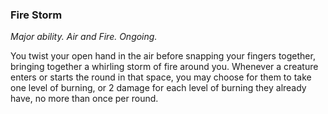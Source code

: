 ### Fire Storm

_Major ability. Air and Fire. Ongoing._

You twist your open hand in the air before snapping your fingers together, bringing together a whirling storm of fire around you. Whenever a creature enters or starts the round in that space, you may choose for them to take one level of burning, or 2 damage for each level of burning they already have, no more than once per round.
